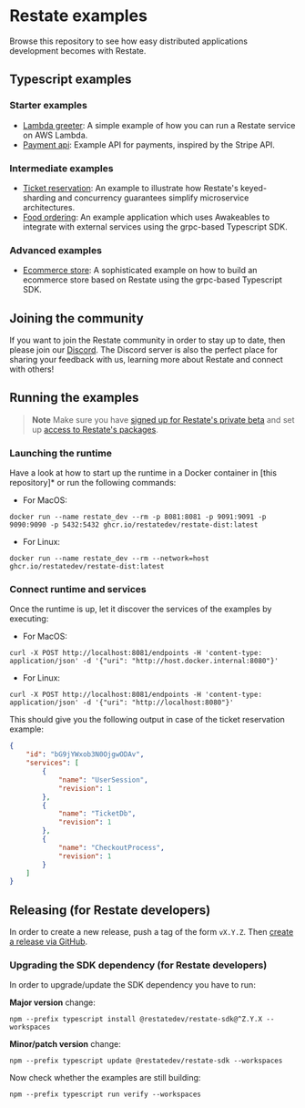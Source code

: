 # Restate examples

Browse this repository to see how easy distributed applications development becomes with Restate.

## Typescript examples

### Starter examples

* [Lambda greeter](typescript/lambda-greeter): A simple example of how you can run a Restate service on AWS Lambda.
* [Payment api](typescript/payment-api/): Example API for payments, inspired by the Stripe API.

### Intermediate examples

* [Ticket reservation](typescript/ticket-reservation): An example to illustrate how Restate's keyed-sharding and concurrency guarantees simplify microservice architectures.
* [Food ordering](typescript/food-ordering): An example application which uses Awakeables to integrate with external services using the grpc-based Typescript SDK.

### Advanced examples

- [Ecommerce store](typescript/ecommerce-store): A sophisticated example on how to build an ecommerce store based on Restate using the grpc-based Typescript SDK.

## Joining the community

If you want to join the Restate community in order to stay up to date, then please join our [Discord](https://discord.gg/skW3AZ6uGd).
The Discord server is also the perfect place for sharing your feedback with us, learning more about Restate and connect with others!

## Running the examples

> **Note**
> Make sure you have [signed up for Restate's private beta](https://forms.gle/G8kDuucqhBoTfMwLA) and set up [access to Restate's packages](https://github.com/restatedev/restate-dist).

### Launching the runtime

Have a look at how to start up the runtime in a Docker container in [this repository]* or run the following commands:

- For MacOS:
```shell
docker run --name restate_dev --rm -p 8081:8081 -p 9091:9091 -p 9090:9090 -p 5432:5432 ghcr.io/restatedev/restate-dist:latest
```
- For Linux:
```shell
docker run --name restate_dev --rm --network=host ghcr.io/restatedev/restate-dist:latest
```

### Connect runtime and services

Once the runtime is up, let it discover the services of the examples by executing:

- For MacOS:
```shell
curl -X POST http://localhost:8081/endpoints -H 'content-type: application/json' -d '{"uri": "http://host.docker.internal:8080"}'
```
- For Linux:
```shell
curl -X POST http://localhost:8081/endpoints -H 'content-type: application/json' -d '{"uri": "http://localhost:8080"}'
```

This should give you the following output in case of the ticket reservation example:
```json
{
    "id": "bG9jYWxob3N0OjgwODAv",
    "services": [
        {
            "name": "UserSession",
            "revision": 1
        },
        {
            "name": "TicketDb",
            "revision": 1
        },
        {
            "name": "CheckoutProcess",
            "revision": 1
        }
    ]
}
```

## Releasing (for Restate developers)

In order to create a new release, push a tag of the form `vX.Y.Z`.
Then [create a release via GitHub](https://github.com/restatedev/example-lambda-ts-greeter/releases).

### Upgrading the SDK dependency (for Restate developers)

In order to upgrade/update the SDK dependency you have to run:

**Major version** change:

```shell
npm --prefix typescript install @restatedev/restate-sdk@^Z.Y.X --workspaces
```

**Minor/patch version** change:

```shell
npm --prefix typescript update @restatedev/restate-sdk --workspaces
```

Now check whether the examples are still building:

```shell
npm --prefix typescript run verify --workspaces
```

